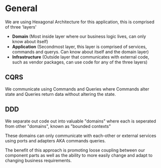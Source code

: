 # General

We are using Hexagonal Architecture for this application, this is comprised of three 'layers' 


[//]: # (TODO improve this + add in diagram)
- **Domain** (Most inside layer where our business logic lives, can only know about itself)
- **Application** (Secondmost layer, this layer is comprised of services, commands and querys. Can know about itself and the domain layer) 
- **Infrastructure** (Outside layer that communicates with external code, such as vendor packages, can use code for any of the three layers)


## CQRS

We communicate using Commands and Queries where Commands alter state and Queries return data without altering the state.


## DDD

We separate out code out into valuable "domains" where each is seperated from other "domains", known as "bounded contexts" 

These domains can only communicate with each-other or external services using ports and adapters AKA commands queries.

The benefit of this approach is promoting loose coupling between our component parts as well as the ability to more easily change and adapt to changing business requirements.


